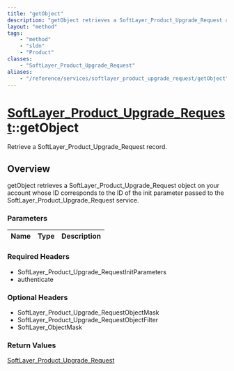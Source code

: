```yaml
---
title: "getObject"
description: "getObject retrieves a SoftLayer_Product_Upgrade_Request object on your account whose ID corresponds to the ID of the ini... "
layout: "method"
tags:
    - "method"
    - "sldn"
    - "Product"
classes:
    - "SoftLayer_Product_Upgrade_Request"
aliases:
    - "/reference/services/softlayer_product_upgrade_request/getObject"
---
```

# [SoftLayer_Product_Upgrade_Request](/reference/services/SoftLayer_Product_Upgrade_Request)::getObject

Retrieve a SoftLayer_Product_Upgrade_Request record.


## Overview 
getObject retrieves a SoftLayer_Product_Upgrade_Request object on your account whose ID corresponds to the ID of the init parameter passed to the SoftLayer_Product_Upgrade_Request service. 

### Parameters 
|Name | Type | Description |
| --- | --- | --- |


### Required Headers
* SoftLayer_Product_Upgrade_RequestInitParameters
* authenticate

### Optional Headers
* SoftLayer_Product_Upgrade_RequestObjectMask
* SoftLayer_Product_Upgrade_RequestObjectFilter
* SoftLayer_ObjectMask

### Return Values
<a href='/reference/datatypes/SoftLayer_Product_Upgrade_Request'>SoftLayer_Product_Upgrade_Request </a>

